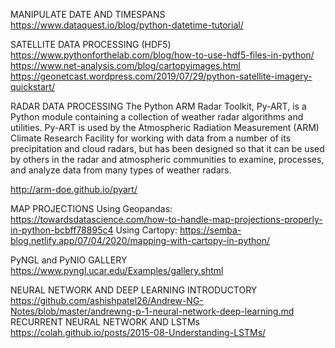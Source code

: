 MANIPULATE DATE AND TIMESPANS
https://www.dataquest.io/blog/python-datetime-tutorial/

SATELLITE DATA PROCESSING (HDF5)
https://www.pythonforthelab.com/blog/how-to-use-hdf5-files-in-python/
https://www.net-analysis.com/blog/cartopyimages.html
https://geonetcast.wordpress.com/2019/07/29/python-satellite-imagery-quickstart/

RADAR DATA PROCESSING
The Python ARM Radar Toolkit, Py-ART, is a Python module containing a collection of weather radar algorithms and utilities. Py-ART 
is used by the Atmospheric Radiation Measurement (ARM) Climate Research Facility for working with data from a number of its precipitation 
and cloud radars, but has been designed so that it can be used by others in the radar and atmospheric communities to examine, processes, 
and analyze data from many types of weather radars.

http://arm-doe.github.io/pyart/

MAP PROJECTIONS
Using Geopandas: https://towardsdatascience.com/how-to-handle-map-projections-properly-in-python-bcbff78895c4
Using Cartopy: https://semba-blog.netlify.app/07/04/2020/mapping-with-cartopy-in-python/

PyNGL and PyNIO GALLERY
https://www.pyngl.ucar.edu/Examples/gallery.shtml

NEURAL NETWORK AND DEEP LEARNING
INTRODUCTORY
https://github.com/ashishpatel26/Andrew-NG-Notes/blob/master/andrewng-p-1-neural-network-deep-learning.md
RECURRENT NEURAL NETWORK AND LSTMs
https://colah.github.io/posts/2015-08-Understanding-LSTMs/
